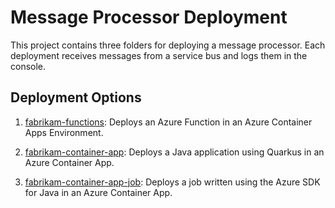 # Message Processor Deployment

This project contains three folders for deploying a message processor. Each deployment receives messages from a service bus and logs them in the console.

## Deployment Options

1. [fabrikam-functions](./fabrikam-functions/README.md): Deploys an Azure Function in an Azure Container Apps Environment.

2. [fabrikam-container-app](./fabrikam-container-app/README.md): Deploys a Java application using Quarkus in an Azure Container App.

3. [fabrikam-container-app-job](./fabrikam-container-app-job/README.md): Deploys a job written using the Azure SDK for Java in an Azure Container App.